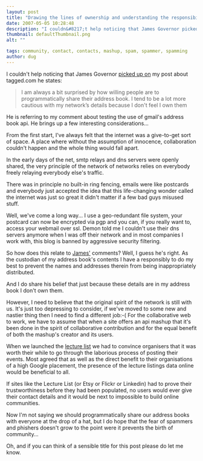 ```yaml
---
layout: post
title: "Drawing the lines of ownership and understanding the responsibility of the custodian (or something like that, I couldn&#8217;t think of a sensible title)"
date: 2007-05-05 10:28:48
description: "I couldn&#8217;t help noticing that James Governor picked up on my post about tagged.com he states --  I am always a bit surprised by how willing people are to programmatically share their address book. I tend to be a lot more&#8230;"
thumbnail: defaultThumbnail.png
alt: ""

tags: community, contact, contacts, mashup, spam, spammer, spamming
author: dug
---
```


<p>I couldn't help noticing that James Governor <a href="http://www.redmonk.com/jgovernor/2007/05/03/links-for-2007-05-03/">picked up on</a> my post about tagged.com he states:</p>

<blockquote><p>I am always a bit surprised by how willing people are to programmatically share their address book. I tend to be a lot more cautious with my network’s details because I don't feel I own them</p></blockquote>

<p>He is referring to my comment about testing the use of gmail's address book api. He brings up a few interesting considerations...</p>

<p>From the first start, I've always felt that the internet was a give-to-get sort of space. A place where without the assumption of innocence, collaboration couldn't happen and the whole thing would fall apart.</p>

<p>In the early days of the net, smtp relays and dns servers were openly shared, the very principle of the network of networks relies on everybody freely relaying everybody else's traffic.</p>

<p>There was in principle no built-in ring fencing, emails were like postcards and everybody just accepted the idea that this life-changing wonder called the internet was just so great it didn't matter if a few bad guys misused stuff.</p>

<p>Well, we've come a long way... I use a geo-redundant file system, your postcard can now be encrypted via pgp and you can, if you really want to, access your webmail over ssl. Demon told me I couldn't use their dns servers anymore when I was off their network and in most companies I work with, this blog is banned by aggressive security filtering.</p>

<p>So how does this relate to <a href="http://www.redmonk.com/jgovernor/">James'</a> comments? Well, I guess he's right. As the custodian of my address book's contents I have a responsibly to do my best to prevent the names and addresses therein from being inappropriately distributed.</p>

<p>And I do share his belief that just because these details are in my address book I don't own them.</p>

<p>However, I need to believe that the original spirit of the network is still with us. It's just too depressing to consider, if we've moved to some new and nastier thing then I need to find a different job:-( For the collaborative web to work, we have to assume that when a site offers an api mashup that it's been done in the spirit of collaborative contribution and for the equal benefit of both the mashup's creator and its users.</p>

<p>When we launched the <a href="http://www.lecturelist.org">lecture list</a> we had to convince organisers that it was worth their while to go through the laborious process of posting their events. Most agreed that as well as the direct benefit to their organisations of a high Google placement, the presence of the lecture listings data online would be beneficial to all.</p>

<p>If sites like the Lecture List (or Etsy or Flickr or Linkedin) had to prove their trustworthiness before they had been populated, no users would ever give their contact details and it would be next to impossible to build online communities.</p>

<p>Now I'm not saying we should programmatically share our address books with everyone at the drop of a hat, but I do hope that the fear of spammers and phishers doesn't grow to the point were it prevents the birth of community...</p>

<p>Oh, and if you can think of a sensible title for this post please do let me know.</p>
